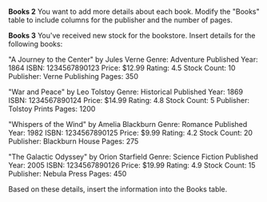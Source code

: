 **Books 2**
You want to add more details about each book. Modify the "Books" table to include columns for the publisher and the number of pages.

**Books 3**
You've received new stock for the bookstore. Insert details for the following books:

"A Journey to the Center" by Jules Verne
Genre: Adventure
Published Year: 1864
ISBN: 1234567890123
Price: $12.99
Rating: 4.5
Stock Count: 10
Publisher: Verne Publishing
Pages: 350


"War and Peace" by Leo Tolstoy
Genre: Historical
Published Year: 1869
ISBN: 1234567890124
Price: $14.99
Rating: 4.8
Stock Count: 5
Publisher: Tolstoy Prints
Pages: 1200

"Whispers of the Wind" by Amelia Blackburn
Genre: Romance
Published Year: 1982
ISBN: 1234567890125
Price: $9.99
Rating: 4.2
Stock Count: 20
Publisher: Blackburn House
Pages: 275

"The Galactic Odyssey" by Orion Starfield
Genre: Science Fiction
Published Year: 2005
ISBN: 1234567890126
Price: $19.99
Rating: 4.9
Stock Count: 15
Publisher: Nebula Press
Pages: 450

Based on these details, insert the information into the Books table.

